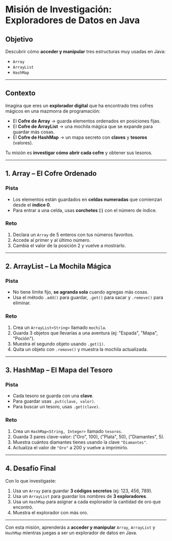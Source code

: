 # Misión de Investigación: Exploradores de Datos en Java

## Objetivo
Descubrir cómo **acceder y manipular** tres estructuras muy usadas en Java:
- `Array`
- `ArrayList`
- `HashMap`

---

## Contexto
Imagina que eres un **explorador digital** que ha encontrado tres cofres mágicos  en una mazmorra de programación:
- El **Cofre de Array**  → guarda elementos ordenados en posiciones fijas.
- El **Cofre de ArrayList**  → una mochila mágica que se expande para guardar más cosas.
- El **Cofre de HashMap**  → un mapa secreto con **claves** y **tesoros** (valores).

Tu misión es **investigar cómo abrir cada cofre** y obtener sus tesoros.

---

## 1. Array – El Cofre Ordenado
### Pista
- Los elementos están guardados en **celdas numeradas** que comienzan desde el **índice 0**.
- Para entrar a una celda, usas **corchetes `[]`** con el número de índice.

### Reto
1. Declara un `Array` de 5 enteros con tus números favoritos.
2. Accede al primer y al último número.
3. Cambia el valor de la posición 2 y vuelve a mostrarlo.

---

## 2. ArrayList – La Mochila Mágica
### Pista
- No tiene límite fijo, **se agranda sola** cuando agregas más cosas.
- Usa el método `.add()` para guardar, `.get()` para sacar y `.remove()` para eliminar.

### Reto
1. Crea un `ArrayList<String>` llamado `mochila`.
2. Guarda 3 objetos que llevarías a una aventura (ej: "Espada", "Mapa", "Poción").
3. Muestra el segundo objeto usando `.get(1)`.
4. Quita un objeto con `.remove()` y muestra la mochila actualizada.

---

## 3. HashMap – El Mapa del Tesoro
### Pista
- Cada tesoro se guarda con una **clave**.
- Para guardar usas `.put(clave, valor)`.
- Para buscar un tesoro, usas `.get(clave)`.

### Reto
1. Crea un `HashMap<String, Integer>` llamado `tesoros`.
2. Guarda 3 pares clave-valor: ("Oro", 100), ("Plata", 50), ("Diamantes", 5).
3. Muestra cuántos diamantes tienes usando la clave `"Diamantes"`.
4. Actualiza el valor de `"Oro"` a 200 y vuelve a imprimirlo.

---

## 4. Desafío Final
Con lo que investigaste:
1. Usa un `Array` para guardar **3 códigos secretos** (ej: 123, 456, 789).
2. Usa un `ArrayList` para guardar los nombres de **3 exploradores**.
3. Usa un `HashMap` para asignar a cada explorador la cantidad de oro que encontró.
4. Muestra el explorador con más oro.

---

Con esta misión, aprenderás a **acceder y manipular** `Array`, `ArrayList` y `HashMap` mientras juegas a ser un explorador de datos en Java.